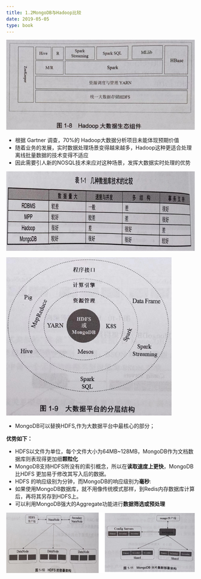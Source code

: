 ```yaml
---
title: 1.2MongoDB与Hadoop比较
date: 2019-05-05
type: book
---
```

![1.2-1](images/1.2-1.png)

- 根据 Gartner 调查，70%的 Hadoop大数据分析项目未能体现预期价值
- 随着业务的发展，实时数据处理场景变得越来越多，Hadoop这种更适合处理离线批量数据的技术变得不适应
- 因此需要引人新的NOSQL技术来应对这种场景，发挥大数据实时处理的优势

![1.2-2](images/1.2-2.png)

![1.2-3](images/1.2-3.png)

- MongoDB可以替换HDFS,作为大数据平台中最核心的部分；

**优势如下：**

- HDFS以文件为单位，每个文件大小为64MB~128MB，MongoDB作为文档数据库则表现得更加细**颗粒化**
- MongoDB支持HDFS所没有的索引概念，所以在**读取速度上更快**，MongoDB比HDFS 更加易于修改其写入后的数据。
- HDFS 的响应级别为分钟，而MongoDB的响应级别为**毫秒**:
- 如果使用MongoDB数据库，就不用像传统模式那样，到Redis内存数据库计算后，再将其另存到HDFS上。
- 可以利用MongoDB强大的Aggregate功能进行**数据筛选或预处理**

![1.2-4](images/1.2-4.png)